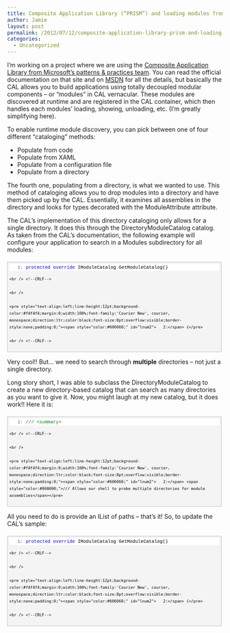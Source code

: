 ```yaml
---
title: Composite Application Library (“PRISM”) and loading modules from multiple directories
author: Jamie
layout: post
permalink: /2012/07/12/composite-application-library-prism-and-loading-modules-from-multiple-directories/
categories:
  - Uncategorized
---
```

I’m working on a project where we are using the <a href="http://www.codeplex.com/CompositeWPF" target="_blank">Composite Application Library from Microsoft’s patterns & practices team</a>. You can read the official documentation on that site and on <a href="http://msdn.microsoft.com/en-us/library/cc707819.aspx" target="_blank">MSDN</a> for all the details, but basically the CAL allows you to build applications using totally decoupled modular components – or “modules” in CAL vernacular. These modules are discovered at runtime and are registered in the CAL container, which then handles each modules’ loading, showing, unloading, etc. (I’m greatly simplifying here).

To enable runtime module discovery, you can pick between one of four different “cataloging” methods:

  * Populate from code 
  * Populate from XAML 
  * Populate from a configuration file 
  * Populate from a directory 

The fourth one, populating from a directory, is what we wanted to use. This method of cataloging allows you to drop modules into a directory and have them picked up by the CAL. Essentially, it examines all assemblies in the directory and looks for types decorated with the ModuleAttribute attribute. 

The CAL’s implementation of this directory cataloging only allows for a single directory. It does this through the DirectoryModuleCatalog catalog. As taken from the CAL’s documentation, the following example will configure your application to search in a Modules subdirectory for all modules:

<div style="border-bottom:silver 1px solid;text-align:left;border-left:silver 1px solid;line-height:12pt;background-color:#f4f4f4;margin:20px 0 10px;width:97.5%;font-family:'Courier New', courier, monospace;direction:ltr;max-height:200px;font-size:8pt;overflow:auto;border-top:silver 1px solid;cursor:text;border-right:silver 1px solid;padding:4px;" id="codeSnippetWrapper">
  <div style="text-align:left;line-height:12pt;background-color:#f4f4f4;width:100%;font-family:'Courier New', courier, monospace;direction:ltr;color:black;font-size:8pt;overflow:visible;border-style:none;padding:0;" id="codeSnippet">
    <pre style="text-align:left;line-height:12pt;background-color:white;margin:0;width:100%;font-family:'Courier New', courier, monospace;direction:ltr;color:black;font-size:8pt;overflow:visible;border-style:none;padding:0;"><span style="color:#606060;" id="lnum1">   1:</span> <span style="color:#0000ff;">protected</span> <span style="color:#0000ff;">override</span> IModuleCatalog GetModuleCatalog()</pre>
    
    <br /> <!--CRLF-->
    
    <br /> 
    
    <pre style="text-align:left;line-height:12pt;background-color:#f4f4f4;margin:0;width:100%;font-family:'Courier New', courier, monospace;direction:ltr;color:black;font-size:8pt;overflow:visible;border-style:none;padding:0;"><span style="color:#606060;" id="lnum2">   2:</span> {</pre>
    
    <br /> <!--CRLF-->
    
    <br /> 
    
    <pre style="text-align:left;line-height:12pt;background-color:white;margin:0;width:100%;font-family:'Courier New', courier, monospace;direction:ltr;color:black;font-size:8pt;overflow:visible;border-style:none;padding:0;"><span style="color:#606060;" id="lnum3">   3:</span>     <span style="color:#0000ff;">return</span> <span style="color:#0000ff;">new</span> DirectoryModuleCatalog() {ModulePath = <span style="color:#006080;">@".Modules"</span>};</pre>
    
    <br /> <!--CRLF-->
    
    <br /> 
    
    <pre style="text-align:left;line-height:12pt;background-color:#f4f4f4;margin:0;width:100%;font-family:'Courier New', courier, monospace;direction:ltr;color:black;font-size:8pt;overflow:visible;border-style:none;padding:0;"><span style="color:#606060;" id="lnum4">   4:</span> }</pre>
    
    <br /> <!--CRLF-->
  </div>
</div>

Very cool!! But… we need to search through **multiple** directories – not just a single directory.

Long story short, I was able to subclass the DirectoryModuleCatalog to create a new directory-based catalog that can search as many directories as you want to give it. Now, you might laugh at my new catalog, but it does work!! Here it is:

<div style="border-bottom:silver 1px solid;text-align:left;border-left:silver 1px solid;line-height:12pt;background-color:#f4f4f4;margin:20px 0 10px;width:97.5%;font-family:'Courier New', courier, monospace;direction:ltr;max-height:200px;font-size:8pt;overflow:auto;border-top:silver 1px solid;cursor:text;border-right:silver 1px solid;padding:4px;" id="codeSnippetWrapper">
  <div style="text-align:left;line-height:12pt;background-color:#f4f4f4;width:100%;font-family:'Courier New', courier, monospace;direction:ltr;color:black;font-size:8pt;overflow:visible;border-style:none;padding:0;" id="codeSnippet">
    <pre style="text-align:left;line-height:12pt;background-color:white;margin:0;width:100%;font-family:'Courier New', courier, monospace;direction:ltr;color:black;font-size:8pt;overflow:visible;border-style:none;padding:0;"><span style="color:#606060;" id="lnum1">   1:</span> <span style="color:#008000;">/// &lt;summary&gt;</span></pre>
    
    <br /> <!--CRLF-->
    
    <br /> 
    
    <pre style="text-align:left;line-height:12pt;background-color:#f4f4f4;margin:0;width:100%;font-family:'Courier New', courier, monospace;direction:ltr;color:black;font-size:8pt;overflow:visible;border-style:none;padding:0;"><span style="color:#606060;" id="lnum2">   2:</span> <span style="color:#008000;">/// Allows our shell to probe multiple directories for module assemblies</span></pre>
    
    <br /> <!--CRLF-->
    
    <br /> 
    
    <pre style="text-align:left;line-height:12pt;background-color:white;margin:0;width:100%;font-family:'Courier New', courier, monospace;direction:ltr;color:black;font-size:8pt;overflow:visible;border-style:none;padding:0;"><span style="color:#606060;" id="lnum3">   3:</span> <span style="color:#008000;">/// &lt;/summary&gt;</span></pre>
    
    <br /> <!--CRLF-->
    
    <br /> 
    
    <pre style="text-align:left;line-height:12pt;background-color:#f4f4f4;margin:0;width:100%;font-family:'Courier New', courier, monospace;direction:ltr;color:black;font-size:8pt;overflow:visible;border-style:none;padding:0;"><span style="color:#606060;" id="lnum4">   4:</span> <span style="color:#0000ff;">public</span> <span style="color:#0000ff;">class</span> MultipleDirectoryModuleCatalog : DirectoryModuleCatalog</pre>
    
    <br /> <!--CRLF-->
    
    <br /> 
    
    <pre style="text-align:left;line-height:12pt;background-color:white;margin:0;width:100%;font-family:'Courier New', courier, monospace;direction:ltr;color:black;font-size:8pt;overflow:visible;border-style:none;padding:0;"><span style="color:#606060;" id="lnum5">   5:</span> {</pre>
    
    <br /> <!--CRLF-->
    
    <br /> 
    
    <pre style="text-align:left;line-height:12pt;background-color:#f4f4f4;margin:0;width:100%;font-family:'Courier New', courier, monospace;direction:ltr;color:black;font-size:8pt;overflow:visible;border-style:none;padding:0;"><span style="color:#606060;" id="lnum6">   6:</span>     <span style="color:#0000ff;">private</span> <span style="color:#0000ff;">readonly</span> IList&lt;<span style="color:#0000ff;">string</span>&gt; _pathsToProbe;</pre>
    
    <br /> <!--CRLF-->
    
    <br /> 
    
    <pre style="text-align:left;line-height:12pt;background-color:white;margin:0;width:100%;font-family:'Courier New', courier, monospace;direction:ltr;color:black;font-size:8pt;overflow:visible;border-style:none;padding:0;"><span style="color:#606060;" id="lnum7">   7:</span>      </pre>
    
    <br /> <!--CRLF-->
    
    <br /> 
    
    <pre style="text-align:left;line-height:12pt;background-color:#f4f4f4;margin:0;width:100%;font-family:'Courier New', courier, monospace;direction:ltr;color:black;font-size:8pt;overflow:visible;border-style:none;padding:0;"><span style="color:#606060;" id="lnum8">   8:</span>     <span style="color:#008000;">/// &lt;summary&gt;</span></pre>
    
    <br /> <!--CRLF-->
    
    <br /> 
    
    <pre style="text-align:left;line-height:12pt;background-color:white;margin:0;width:100%;font-family:'Courier New', courier, monospace;direction:ltr;color:black;font-size:8pt;overflow:visible;border-style:none;padding:0;"><span style="color:#606060;" id="lnum9">   9:</span>     <span style="color:#008000;">/// Initializes a new instance of the MultipleDirectoryModuleCatalog class.</span></pre>
    
    <br /> <!--CRLF-->
    
    <br /> 
    
    <pre style="text-align:left;line-height:12pt;background-color:#f4f4f4;margin:0;width:100%;font-family:'Courier New', courier, monospace;direction:ltr;color:black;font-size:8pt;overflow:visible;border-style:none;padding:0;"><span style="color:#606060;" id="lnum10">  10:</span>     <span style="color:#008000;">/// &lt;/summary&gt;</span></pre>
    
    <br /> <!--CRLF-->
    
    <br /> 
    
    <pre style="text-align:left;line-height:12pt;background-color:white;margin:0;width:100%;font-family:'Courier New', courier, monospace;direction:ltr;color:black;font-size:8pt;overflow:visible;border-style:none;padding:0;"><span style="color:#606060;" id="lnum11">  11:</span>     <span style="color:#008000;">/// &lt;param name="pathsToProbe"&gt;An IList of paths to probe for modules.&lt;/param&gt;</span></pre>
    
    <br /> <!--CRLF-->
    
    <br /> 
    
    <pre style="text-align:left;line-height:12pt;background-color:#f4f4f4;margin:0;width:100%;font-family:'Courier New', courier, monospace;direction:ltr;color:black;font-size:8pt;overflow:visible;border-style:none;padding:0;"><span style="color:#606060;" id="lnum12">  12:</span>     <span style="color:#0000ff;">public</span> MultipleDirectoryModuleCatalog(IList&lt;<span style="color:#0000ff;">string</span>&gt; pathsToProbe)</pre>
    
    <br /> <!--CRLF-->
    
    <br /> 
    
    <pre style="text-align:left;line-height:12pt;background-color:white;margin:0;width:100%;font-family:'Courier New', courier, monospace;direction:ltr;color:black;font-size:8pt;overflow:visible;border-style:none;padding:0;"><span style="color:#606060;" id="lnum13">  13:</span>     {</pre>
    
    <br /> <!--CRLF-->
    
    <br /> 
    
    <pre style="text-align:left;line-height:12pt;background-color:#f4f4f4;margin:0;width:100%;font-family:'Courier New', courier, monospace;direction:ltr;color:black;font-size:8pt;overflow:visible;border-style:none;padding:0;"><span style="color:#606060;" id="lnum14">  14:</span>         _pathsToProbe = pathsToProbe;     </pre>
    
    <br /> <!--CRLF-->
    
    <br /> 
    
    <pre style="text-align:left;line-height:12pt;background-color:white;margin:0;width:100%;font-family:'Courier New', courier, monospace;direction:ltr;color:black;font-size:8pt;overflow:visible;border-style:none;padding:0;"><span style="color:#606060;" id="lnum15">  15:</span>     }</pre>
    
    <br /> <!--CRLF-->
    
    <br /> 
    
    <pre style="text-align:left;line-height:12pt;background-color:#f4f4f4;margin:0;width:100%;font-family:'Courier New', courier, monospace;direction:ltr;color:black;font-size:8pt;overflow:visible;border-style:none;padding:0;"><span style="color:#606060;" id="lnum16">  16:</span>  </pre>
    
    <br /> <!--CRLF-->
    
    <br /> 
    
    <pre style="text-align:left;line-height:12pt;background-color:white;margin:0;width:100%;font-family:'Courier New', courier, monospace;direction:ltr;color:black;font-size:8pt;overflow:visible;border-style:none;padding:0;"><span style="color:#606060;" id="lnum17">  17:</span>     <span style="color:#008000;">/// &lt;summary&gt;</span></pre>
    
    <br /> <!--CRLF-->
    
    <br /> 
    
    <pre style="text-align:left;line-height:12pt;background-color:#f4f4f4;margin:0;width:100%;font-family:'Courier New', courier, monospace;direction:ltr;color:black;font-size:8pt;overflow:visible;border-style:none;padding:0;"><span style="color:#606060;" id="lnum18">  18:</span>     <span style="color:#008000;">/// Provides multiple-path loading of modules over the default &lt;see cref="DirectoryModuleCatalog.InnerLoad"/&gt; method.</span></pre>
    
    <br /> <!--CRLF-->
    
    <br /> 
    
    <pre style="text-align:left;line-height:12pt;background-color:white;margin:0;width:100%;font-family:'Courier New', courier, monospace;direction:ltr;color:black;font-size:8pt;overflow:visible;border-style:none;padding:0;"><span style="color:#606060;" id="lnum19">  19:</span>     <span style="color:#008000;">/// &lt;/summary&gt;</span></pre>
    
    <br /> <!--CRLF-->
    
    <br /> 
    
    <pre style="text-align:left;line-height:12pt;background-color:#f4f4f4;margin:0;width:100%;font-family:'Courier New', courier, monospace;direction:ltr;color:black;font-size:8pt;overflow:visible;border-style:none;padding:0;"><span style="color:#606060;" id="lnum20">  20:</span>     <span style="color:#0000ff;">protected</span> <span style="color:#0000ff;">override</span> <span style="color:#0000ff;">void</span> InnerLoad()</pre>
    
    <br /> <!--CRLF-->
    
    <br /> 
    
    <pre style="text-align:left;line-height:12pt;background-color:white;margin:0;width:100%;font-family:'Courier New', courier, monospace;direction:ltr;color:black;font-size:8pt;overflow:visible;border-style:none;padding:0;"><span style="color:#606060;" id="lnum21">  21:</span>     {</pre>
    
    <br /> <!--CRLF-->
    
    <br /> 
    
    <pre style="text-align:left;line-height:12pt;background-color:#f4f4f4;margin:0;width:100%;font-family:'Courier New', courier, monospace;direction:ltr;color:black;font-size:8pt;overflow:visible;border-style:none;padding:0;"><span style="color:#606060;" id="lnum22">  22:</span>         <span style="color:#0000ff;">foreach</span> (<span style="color:#0000ff;">string</span> path <span style="color:#0000ff;">in</span> _pathsToProbe)</pre>
    
    <br /> <!--CRLF-->
    
    <br /> 
    
    <pre style="text-align:left;line-height:12pt;background-color:white;margin:0;width:100%;font-family:'Courier New', courier, monospace;direction:ltr;color:black;font-size:8pt;overflow:visible;border-style:none;padding:0;"><span style="color:#606060;" id="lnum23">  23:</span>         {</pre>
    
    <br /> <!--CRLF-->
    
    <br /> 
    
    <pre style="text-align:left;line-height:12pt;background-color:#f4f4f4;margin:0;width:100%;font-family:'Courier New', courier, monospace;direction:ltr;color:black;font-size:8pt;overflow:visible;border-style:none;padding:0;"><span style="color:#606060;" id="lnum24">  24:</span>             ModulePath = path;</pre>
    
    <br /> <!--CRLF-->
    
    <br /> 
    
    <pre style="text-align:left;line-height:12pt;background-color:white;margin:0;width:100%;font-family:'Courier New', courier, monospace;direction:ltr;color:black;font-size:8pt;overflow:visible;border-style:none;padding:0;"><span style="color:#606060;" id="lnum25">  25:</span>             <span style="color:#0000ff;">base</span>.InnerLoad();</pre>
    
    <br /> <!--CRLF-->
    
    <br /> 
    
    <pre style="text-align:left;line-height:12pt;background-color:#f4f4f4;margin:0;width:100%;font-family:'Courier New', courier, monospace;direction:ltr;color:black;font-size:8pt;overflow:visible;border-style:none;padding:0;"><span style="color:#606060;" id="lnum26">  26:</span>         }</pre>
    
    <br /> <!--CRLF-->
    
    <br /> 
    
    <pre style="text-align:left;line-height:12pt;background-color:white;margin:0;width:100%;font-family:'Courier New', courier, monospace;direction:ltr;color:black;font-size:8pt;overflow:visible;border-style:none;padding:0;"><span style="color:#606060;" id="lnum27">  27:</span>     }</pre>
    
    <br /> <!--CRLF-->
    
    <br /> 
    
    <pre style="text-align:left;line-height:12pt;background-color:#f4f4f4;margin:0;width:100%;font-family:'Courier New', courier, monospace;direction:ltr;color:black;font-size:8pt;overflow:visible;border-style:none;padding:0;"><span style="color:#606060;" id="lnum28">  28:</span> }</pre>
    
    <br /> <!--CRLF-->
  </div>
</div></p> 

All you need to do is provide an IList<string> of paths – that’s it! So, to update the CAL’s sample:

<div style="border-bottom:silver 1px solid;text-align:left;border-left:silver 1px solid;line-height:12pt;background-color:#f4f4f4;margin:20px 0 10px;width:97.5%;font-family:'Courier New', courier, monospace;direction:ltr;max-height:200px;font-size:8pt;overflow:auto;border-top:silver 1px solid;cursor:text;border-right:silver 1px solid;padding:4px;" id="codeSnippetWrapper">
  <div style="text-align:left;line-height:12pt;background-color:#f4f4f4;width:100%;font-family:'Courier New', courier, monospace;direction:ltr;color:black;font-size:8pt;overflow:visible;border-style:none;padding:0;" id="codeSnippet">
    <pre style="text-align:left;line-height:12pt;background-color:white;margin:0;width:100%;font-family:'Courier New', courier, monospace;direction:ltr;color:black;font-size:8pt;overflow:visible;border-style:none;padding:0;"><span style="color:#606060;" id="lnum1">   1:</span> <span style="color:#0000ff;">protected</span> <span style="color:#0000ff;">override</span> IModuleCatalog GetModuleCatalog()</pre>
    
    <br /> <!--CRLF-->
    
    <br /> 
    
    <pre style="text-align:left;line-height:12pt;background-color:#f4f4f4;margin:0;width:100%;font-family:'Courier New', courier, monospace;direction:ltr;color:black;font-size:8pt;overflow:visible;border-style:none;padding:0;"><span style="color:#606060;" id="lnum2">   2:</span> {</pre>
    
    <br /> <!--CRLF-->
    
    <br /> 
    
    <pre style="text-align:left;line-height:12pt;background-color:white;margin:0;width:100%;font-family:'Courier New', courier, monospace;direction:ltr;color:black;font-size:8pt;overflow:visible;border-style:none;padding:0;"><span style="color:#606060;" id="lnum3">   3:</span>     IList&lt;<span style="color:#0000ff;">string</span>&gt; pathsToProbe = GetPathsToProbe();</pre>
    
    <br /> <!--CRLF-->
    
    <br /> 
    
    <pre style="text-align:left;line-height:12pt;background-color:#f4f4f4;margin:0;width:100%;font-family:'Courier New', courier, monospace;direction:ltr;color:black;font-size:8pt;overflow:visible;border-style:none;padding:0;"><span style="color:#606060;" id="lnum4">   4:</span>     <span style="color:#0000ff;">return</span> <span style="color:#0000ff;">new</span> MultipleDirectoryModuleCatalog(pathsToProbe);</pre>
    
    <br /> <!--CRLF-->
    
    <br /> 
    
    <pre style="text-align:left;line-height:12pt;background-color:white;margin:0;width:100%;font-family:'Courier New', courier, monospace;direction:ltr;color:black;font-size:8pt;overflow:visible;border-style:none;padding:0;"><span style="color:#606060;" id="lnum5">   5:</span> }</pre>
    
    <br /> <!--CRLF-->
  </div>
</div>

<img src="http://geekswithblogs.net/jkurtz/aggbug/137638.aspx" width="1" height="1" />